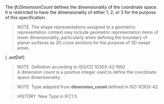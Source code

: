 ﻿The _IfcDimensionCount_ defines the dimensionality of the coordinate space. It is restricted to have the dimensionality of either 1, 2, or 3 for the purpose of this specification.

> NOTE&nbsp; The shape representations assigned to a geometric representation context may include geometric representation items of lower dimensionality, particularly when defining the boundary of planar surfaces as 2D cross sections for the purpose of 3D swept areas.

{ .extDef}
> NOTE&nbsp; Definition according to ISO/CD 10303-42:1992  
> A dimension count is a positive integer used to define the coordinate space dimensionality.

> NOTE&nbsp; Type adapted from **dimension_count** defined in ISO 10303-42.

> HISTORY&nbsp; New Type in IFC1.5
